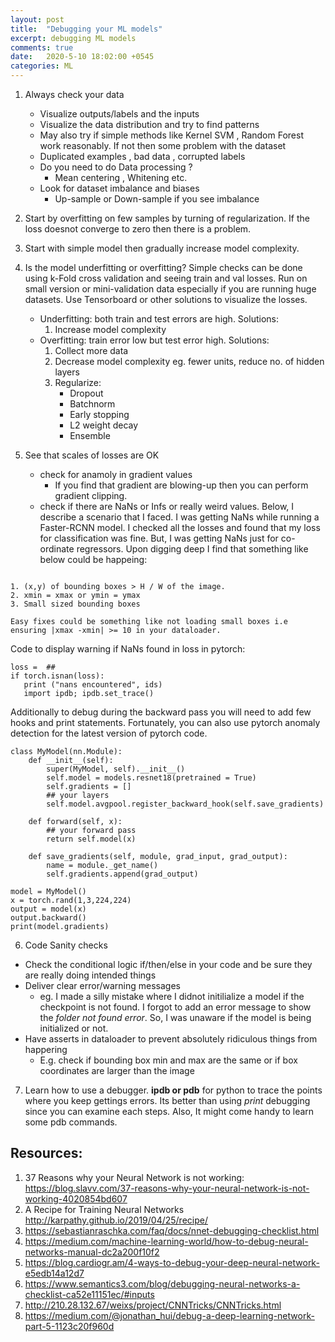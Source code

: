 ```yaml
---
layout: post
title:  "Debugging your ML models"
excerpt: debugging ML models
comments: true
date:   2020-5-10 18:02:00 +0545
categories: ML 
---
```


1. Always check your data
   - Visualize outputs/labels  and the  inputs
   - Visualize the data distribution and try to find patterns
   - May also try if simple methods like  Kernel SVM , Random Forest work reasonably. If not then some problem with the dataset
   - Duplicated examples , bad data , corrupted labels
   - Do you need to do Data processing ?
     - Mean centering , Whitening etc.
   - Look for dataset imbalance and biases
     - Up-sample or Down-sample if you see imbalance
2. Start by overfitting on few samples by turning of regularization. If the loss doesnot converge to zero then there  is a problem.
3. Start with simple model then gradually increase model complexity.
4. Is the model underfitting or overfitting?  Simple checks can be done using k-Fold cross validation and seeing train and val losses. Run on small version or mini-validation data especially if you are running huge datasets. Use Tensorboard or other solutions to visualize the  losses.

   - Underfitting: both train and test errors are high. Solutions:
     1. Increase model complexity
   - Overfitting: train error low but test error high. Solutions:
     1. Collect more data
     2. Decrease model complexity eg. fewer units, reduce no. of  hidden layers
     3. Regularize:
        - Dropout 
        - Batchnorm 
        - Early stopping 
        - L2 weight decay
        - Ensemble
5. See that scales of losses are OK
   - check for anamoly in gradient values
     -  If you find that gradient are blowing-up then you can perform gradient clipping.
   - check if there are NaNs or Infs or really weird values. Below, I describe a scenario that I faced. I was getting  NaNs  while running a Faster-RCNN model. I checked all the losses and found that my loss for classification was fine. But, I was getting NaNs just for co-ordinate regressors. Upon digging deep I find that  something like below could be happeing:

``` @super-wcg

1. (x,y) of bounding boxes > H / W of the image. 
2. xmin = xmax or ymin = ymax
3. Small sized bounding boxes

Easy fixes could be something like not loading small boxes i.e ensuring |xmax -xmin| >= 10 in your dataloader. 
```
Code to display warning if NaNs found in loss in pytorch:
```
loss =  ##
if torch.isnan(loss):
   print ("nans encountered", ids)
   import ipdb; ipdb.set_trace()
```

Additionally to debug during  the backward pass you will need to add few hooks and print statements.
Fortunately, you can also use pytorch anomaly detection for the latest version of pytorch code.

    class MyModel(nn.Module):
        def __init__(self):
            super(MyModel, self).__init__()
            self.model = models.resnet18(pretrained = True)
            self.gradients = []
            ## your layers
            self.model.avgpool.register_backward_hook(self.save_gradients)
            
        def forward(self, x):
            ## your forward pass
            return self.model(x)
    
        def save_gradients(self, module, grad_input, grad_output):
            name = module._get_name()
            self.gradients.append(grad_output)
            
    model = MyModel()
    x = torch.rand(1,3,224,224)
    output = model(x)
    output.backward()
    print(model.gradients)


6. Code Sanity checks 

- Check the conditional logic if/then/else in your code  and be sure they are really doing intended things
- Deliver clear error/warning messages 
  - eg. I made a silly mistake where I didnot initilialize a model if the checkpoint is not found. I forgot to add an error message to show the  *folder not found  error*. So, I was unaware if the model is being initialized or not.
- Have asserts in dataloader to prevent  absolutely ridiculous things from happering
  - E.g. check if bounding box min and max are the same or if  box coordinates are larger than the  image
  
7. Learn how to use a debugger.  **ipdb or pdb**  for python to trace the points where you keep gettings errors. Its better than using *print* debugging since you can examine each steps. Also, It might come handy to learn some pdb commands.



##  Resources: 

1. 37 Reasons why your Neural Network is not working: https://blog.slavv.com/37-reasons-why-your-neural-network-is-not-working-4020854bd607 
2. A Recipe for Training Neural Networks http://karpathy.github.io/2019/04/25/recipe/
3. https://sebastianraschka.com/faq/docs/nnet-debugging-checklist.html
4. https://medium.com/machine-learning-world/how-to-debug-neural-networks-manual-dc2a200f10f2
5. https://blog.cardiogr.am/4-ways-to-debug-your-deep-neural-network-e5edb14a12d7
6. https://www.semantics3.com/blog/debugging-neural-networks-a-checklist-ca52e11151ec/#inputs
7. http://210.28.132.67/weixs/project/CNNTricks/CNNTricks.html
8. https://medium.com/@jonathan_hui/debug-a-deep-learning-network-part-5-1123c20f960d



